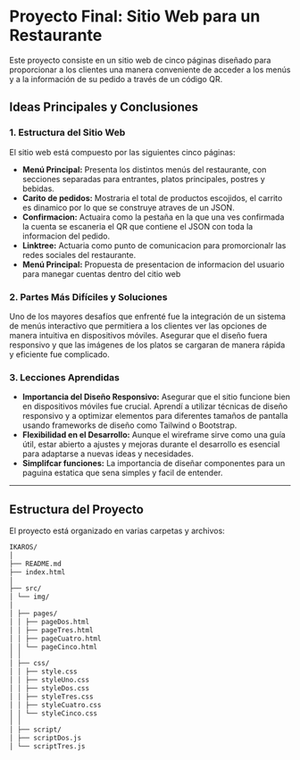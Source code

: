 # Proyecto Final: Sitio Web para un Restaurante

Este proyecto consiste en un sitio web de cinco páginas diseñado para proporcionar a los clientes una manera conveniente de acceder a los menús y a la información de su pedido a través de un código QR.

## Ideas Principales y Conclusiones

### 1. Estructura del Sitio Web

El sitio web está compuesto por las siguientes cinco páginas:

- **Menú Principal:** Presenta los distintos menús del restaurante, con secciones separadas para entrantes, platos principales, postres y bebidas.
- **Carito de pedidos:** Mostraria el total de productos escojidos, el carrito es dinamico por lo que se construye atraves de un JSON.
- **Confirmacion:** Actuaira como la pestaña en la que una ves confirmada la cuenta se escaneria el QR que contiene el JSON con toda la informacion del pedido.
- **Linktree:** Actuaria como punto de comunicacion para promorcionalr las redes sociales del restaurante.
- **Menú Principal:** Propuesta de presentacion de informacion del usuario para manegar cuentas dentro del citio web

### 2. Partes Más Difíciles y Soluciones

Uno de los mayores desafíos que enfrenté fue la integración de un sistema de menús interactivo que permitiera a los clientes ver las opciones de manera intuitiva en dispositivos móviles. Asegurar que el diseño fuera responsivo y que las imágenes de los platos se cargaran de manera rápida y eficiente fue complicado.

### 3. Lecciones Aprendidas

- **Importancia del Diseño Responsivo:** Asegurar que el sitio funcione bien en dispositivos móviles fue crucial. Aprendí a utilizar técnicas de diseño responsivo y a optimizar elementos para diferentes tamaños de pantalla usando frameworks de diseño como Tailwind o Bootstrap.
- **Flexibilidad en el Desarrollo:** Aunque el wireframe sirve como una guía útil, estar abierto a ajustes y mejoras durante el desarrollo es esencial para adaptarse a nuevas ideas y necesidades.
- **Simplifcar funciones:** La importancia de diseñar componentes para un paguina estatica que sena simples y facil de entender.

---

## Estructura del Proyecto

El proyecto está organizado en varias carpetas y archivos:

```bash
IKAROS/
│
├── README.md
├── index.html
│
├── src/
│ └── img/
│
│ ├── pages/
│ │ ├── pageDos.html
│ │ ├── pageTres.html
│ │ ├── pageCuatro.html
│ │ └── pageCinco.html
│ │
│ ├── css/
│ │ ├── style.css
│ │ ├── styleUno.css
│ │ ├── styleDos.css
│ │ ├── styleTres.css
│ │ ├── styleCuatro.css
│ │ └── styleCinco.css
│ │
│ ├── script/
│ ├── scriptDos.js
│ └── scriptTres.js
```
